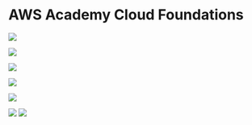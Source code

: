 # AWS Academy Cloud Foundations

[![](https://raw.githubusercontent.com/josecastillolema/fiap/master/img/shift-aws-foundations.png)](https://www.fiap.com.br/shift/curso/tecnologia/aws-academy-cloud-foundations-online)

[![](https://raw.githubusercontent.com/josecastillolema/fiap/master/img/shift-aws-foundations2.png)](https://www.fiap.com.br/shift/curso/tecnologia/aws-academy-cloud-foundations-online)

[![](https://raw.githubusercontent.com/josecastillolema/fiap/master/img/shift-aws-foundations3.png)](https://www.fiap.com.br/shift/curso/tecnologia/aws-academy-cloud-foundations-online)

[![](https://raw.githubusercontent.com/josecastillolema/fiap/master/img/shift-aws-foundations4.png)](https://www.fiap.com.br/shift/curso/tecnologia/aws-academy-cloud-foundations-online)

[![](https://raw.githubusercontent.com/josecastillolema/fiap/master/img/shift-aws-foundations5.png)](https://www.fiap.com.br/shift/curso/tecnologia/aws-academy-cloud-foundations-online)

[![](https://raw.githubusercontent.com/josecastillolema/fiap/master/img/shift-aws-foundations6.png)](https://www.fiap.com.br/shift/curso/tecnologia/aws-academy-cloud-foundations-online)
[![](https://raw.githubusercontent.com/josecastillolema/fiap/master/img/shift-aws-foundations6_2.png)](https://www.fiap.com.br/shift/curso/tecnologia/aws-academy-cloud-foundations-online)
